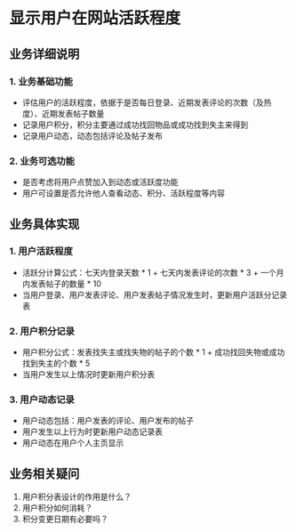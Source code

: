 # 显示用户在网站活跃程度
## 业务详细说明
### 1. 业务基础功能
- 评估用户的活跃程度，依据于是否每日登录、近期发表评论的次数（及热度）、近期发表帖子数量
- 记录用户积分，积分主要通过成功找回物品或成功找到失主来得到
- 记录用户动态，动态包括评论及帖子发布
### 2. 业务可选功能
- 是否考虑将用户点赞加入到动态或活跃度功能
- 用户可设置是否允许他人查看动态、积分、活跃程度等内容
## 业务具体实现
### 1. 用户活跃程度
- 活跃分计算公式：七天内登录天数 * 1 + 七天内发表评论的次数 * 3 + 一个月内发表帖子的数量 * 10
- 当用户登录、用户发表评论、用户发表帖子情况发生时，更新用户活跃分记录表
### 2. 用户积分记录
- 用户积分公式：发表找失主或找失物的帖子的个数 * 1 + 成功找回失物或成功找到失主的个数 * 5
- 当用户发生以上情况时更新用户积分表
### 3. 用户动态记录
- 用户动态包括：用户发表的评论、用户发布的帖子
- 用户发生以上行为时更新用户动态记录表
- 用户动态在用户个人主页显示
## 业务相关疑问
1. 用户积分表设计的作用是什么？
2. 用户积分如何消耗？
3. 积分变更日期有必要吗？